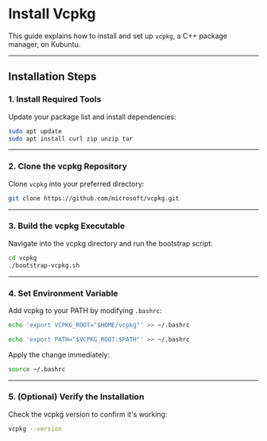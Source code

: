 # Install Vcpkg

This guide explains how to install and set up `vcpkg`, a C++ package manager, on Kubuntu.

---


## Installation Steps

### 1. Install Required Tools

Update your package list and install dependencies:

```bash
sudo apt update
sudo apt install curl zip unzip tar
```

---

### 2. Clone the vcpkg Repository

Clone `vcpkg` into your preferred directory:

```bash
git clone https://github.com/microsoft/vcpkg.git
```

---

### 3. Build the vcpkg Executable

Navigate into the vcpkg directory and run the bootstrap script:

```bash
cd vcpkg
./bootstrap-vcpkg.sh
```

---

### 4. Set Environment Variable

Add vcpkg to your PATH by modifying `.bashrc`:

```bash
echo 'export VCPKG_ROOT="$HOME/vcpkg"' >> ~/.bashrc
```

```bash
echo 'export PATH="$VCPKG_ROOT:$PATH"' >> ~/.bashrc
```

Apply the change immediately:

```bash
source ~/.bashrc
```

---

### 5. (Optional) Verify the Installation

Check the vcpkg version to confirm it's working:

```bash
vcpkg --version
```
